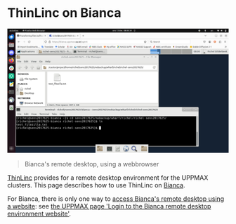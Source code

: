 # ThinLinc on Bianca

![Bianca remote desktop](./img/filezilla_file_on_bianca.png)

> Bianca's remote desktop, using a webbrowser

[ThinLinc](../software/thinlinc.md) provides for a remote desktop environment
for the UPPMAX clusters.
This page describes how to use ThinLinc on [Bianca](../cluster_guides/bianca.md).

For Bianca, there is only one way to [access Bianca's remote desktop using a website](../getting_started/login_bianca_remote_desktop_website.md):
see [the UPPMAX page 'Login to the Bianca remote desktop environment website'](../getting_started/login_bianca_remote_desktop_website.md).

